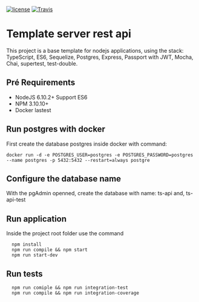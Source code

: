[![license](https://img.shields.io/github/license/mashape/apistatus.svg)](https://opensource.org/licenses/MIT)
[![Travis](https://img.shields.io/travis/lhenriquegomescamilo/template-server-nodejs.svg)](https://img.shields.io/travis/lhenriquegomescamilo/template-server-nodejs.svg)

# Template server rest api
 This project is a base template for nodejs applications, using the stack: TypeScript, ES6, Sequelize, Postgres, Express, Passport with JWT, Mocha, Chai, supertest, test-double.

## Pré Requirements
 * NodeJS 6.10.2+ Support ES6
 * NPM 3.10.10+ 
 * Docker lastest
 
## Run postgres with docker
First create the database postgres inside docker with command:
````
docker run -d -e POSTGRES_USER=postgres -e POSTGRES_PASSWORD=postgres --name postgres -p 5432:5432 --restart=always postgre

````
## Configure the database name
With the pgAdmin openned, create the database with name: ts-api and, ts-api-test


## Run application
Inside the project root folder use the command
````
  npm install
  npm run compile && npm start
  npm run start-dev 
````

## Run tests
````
  npm run comiple && npm run integration-test
  npm run compile && npm run integration-coverage
````
